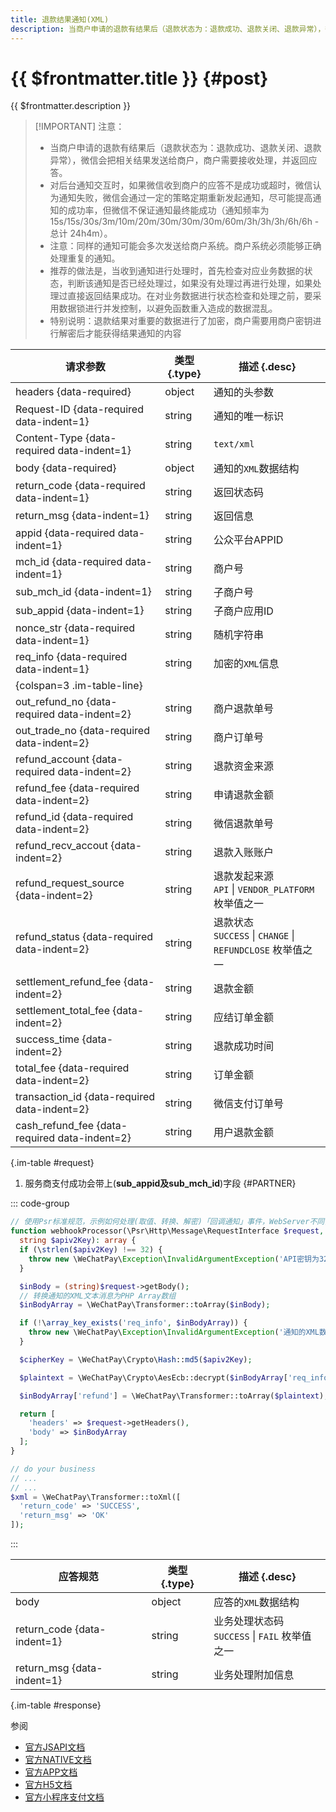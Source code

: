 ```yaml
---
title: 退款结果通知(XML)
description: 当商户申请的退款有结果后（退款状态为：退款成功、退款关闭、退款异常），微信会把相关结果发送给商户，商户需要接收处理，并返回应答。
---
```


# {{ $frontmatter.title }} {#post}

{{ $frontmatter.description }}

> [!IMPORTANT] 注意：
> - 当商户申请的退款有结果后（退款状态为：退款成功、退款关闭、退款异常），微信会把相关结果发送给商户，商户需要接收处理，并返回应答。
> - 对后台通知交互时，如果微信收到商户的应答不是成功或超时，微信认为通知失败，微信会通过一定的策略定期重新发起通知，尽可能提高通知的成功率，但微信不保证通知最终能成功（通知频率为15s/15s/30s/3m/10m/20m/30m/30m/30m/60m/3h/3h/3h/6h/6h - 总计 24h4m）。
> - 注意：同样的通知可能会多次发送给商户系统。商户系统必须能够正确处理重复的通知。
> - 推荐的做法是，当收到通知进行处理时，首先检查对应业务数据的状态，判断该通知是否已经处理过，如果没有处理过再进行处理，如果处理过直接返回结果成功。在对业务数据进行状态检查和处理之前，要采用数据锁进行并发控制，以避免函数重入造成的数据混乱。
> - 特别说明：退款结果对重要的数据进行了加密，商户需要用商户密钥进行解密后才能获得结果通知的内容

| 请求参数 | 类型 {.type} | 描述 {.desc}
| -- | -- | --
| headers {data-required} | object | 通知的头参数
| Request-ID {data-required data-indent=1} | string | 通知的唯一标识
| Content-Type {data-required data-indent=1} | string | `text/xml`
| body {data-required} | object | 通知的`XML`数据结构
| return_code {data-required data-indent=1} | string | 返回状态码
| return_msg {data-indent=1} | string | 返回信息
| appid {data-required data-indent=1} | string | 公众平台APPID
| mch_id {data-required data-indent=1} | string | 商户号
| sub_mch_id {data-indent=1} | string | 子商户号
| sub_appid {data-indent=1} | string | 子商户应用ID
| nonce_str {data-required data-indent=1} | string | 随机字符串
| req_info {data-required data-indent=1} | string | 加密的`XML`信息
| {colspan=3 .im-table-line}
| out_refund_no {data-required data-indent=2} | string | 商户退款单号
| out_trade_no {data-required data-indent=2} | string | 商户订单号
| refund_account {data-required data-indent=2} | string | 退款资金来源
| refund_fee {data-required data-indent=2} | string | 申请退款金额
| refund_id {data-required data-indent=2} | string | 微信退款单号
| refund_recv_accout {data-indent=2} | string | 退款入账账户
| refund_request_source {data-indent=2} | string | 退款发起来源<br/>`API` \| `VENDOR_PLATFORM` 枚举值之一
| refund_status {data-required data-indent=2} | string |退款状态<br/>`SUCCESS` \| `CHANGE` \| `REFUNDCLOSE` 枚举值之一
| settlement_refund_fee {data-indent=2} | string | 退款金额
| settlement_total_fee {data-indent=2} | string | 应结订单金额
| success_time {data-indent=2} | string | 退款成功时间
| total_fee {data-required data-indent=2} | string | 订单金额
| transaction_id {data-required data-indent=2} | string | 微信支付订单号
| cash_refund_fee {data-required data-indent=2} | string | 用户退款金额

{.im-table #request}

1. 服务商支付成功会带上(**sub_appid及sub_mch_id**)字段 {#PARTNER}

::: code-group

```php [处理程序]
// 使用Psr标准规范，示例如何处理(取值、转换、解密)「回调通知」事件，WebServer不同，用法略有差异，供参考实现。
function webhookProcessor(\Psr\Http\Message\RequestInterface $request,
  string $apiv2Key): array {
  if (\strlen($apiv2Key) !== 32) {
    throw new \WeChatPay\Exception\InvalidArgumentException('API密钥为32字节，长度不对');
  }

  $inBody = (string)$request->getBody();
  // 转换通知的XML文本消息为PHP Array数组
  $inBodyArray = \WeChatPay\Transformer::toArray($inBody);

  if (!\array_key_exists('req_info', $inBodyArray)) {
    throw new \WeChatPay\Exception\InvalidArgumentException('通知的XML数据异常');
  }

  $cipherKey = \WeChatPay\Crypto\Hash::md5($apiv2Key);

  $plaintext = \WeChatPay\Crypto\AesEcb::decrypt($inBodyArray['req_info'], $cipherKey);

  $inBodyArray['refund'] = \WeChatPay\Transformer::toArray($plaintext);

  return [
    'headers' => $request->getHeaders(),
    'body' => $inBodyArray
  ];
}

// do your business
// ...
// ...
$xml = \WeChatPay\Transformer::toXml([
  'return_code' => 'SUCCESS',
  'return_msg' => 'OK'
]);
```

:::

| 应答规范 | 类型 {.type} | 描述 {.desc}
| --- | --- | ---
| body | object | 应答的`XML`数据结构
| return_code {data-indent=1} | string | 业务处理状态码<br/>`SUCCESS` \| `FAIL` 枚举值之一
| return_msg {data-indent=1} | string | 业务处理附加信息

{.im-table #response}

参阅
- [官方JSAPI文档](https://pay.weixin.qq.com/wiki/doc/api/jsapi.php?chapter=9_16&index=10)
- [官方NATIVE文档](https://pay.weixin.qq.com/wiki/doc/api/native.php?chapter=9_16&index=11)
- [官方APP文档](https://pay.weixin.qq.com/wiki/doc/api/app/app.php?chapter=9_16&index=11)
- [官方H5文档](https://pay.weixin.qq.com/wiki/doc/api/H5.php?chapter=9_16&index=10)
- [官方小程序支付文档](https://pay.weixin.qq.com/wiki/doc/api/wxa/wxa_api.php?chapter=9_16&index=10)
